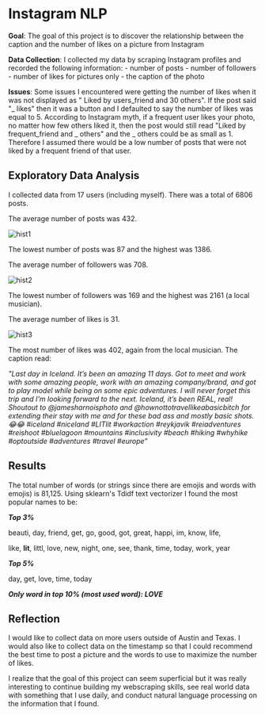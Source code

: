 # Instagram NLP

**Goal**: The goal of this project is to discover the relationship between the caption and the number of likes on a picture from Instagram

**Data Collection**: I collected my data by scraping Instagram profiles and recorded the following information:
          - number of posts
          - number of followers
          - number of likes for pictures only
          - the caption of the photo

**Issues**: Some issues I encountered were getting the number of likes when it was not displayed as 
" Liked by users_friend and 30 others". If the post said "_ likes" then it was a button and I defaulted to say the number of likes was equal to 5. According to Instagram myth, if a frequent user likes your photo, no matter how few others liked it, then the post would still read "Liked by frequent_friend and _ others" and the _ others could be as small as 1. Therefore I assumed there would be a low number of posts that were not liked by a frequent friend of that user. 


## Exploratory Data Analysis

I collected data from 17 users (including myself). There was a total of 6806 posts.

The average number of posts was 432. 

![hist1](https://github.com/K-Nesbitt/Instagram_likes_nlp/blob/master/images/number_of_posts.png)

The lowest number of posts was 87 and the highest was 1386.

The average number of followers was 708. 

![hist2](https://github.com/K-Nesbitt/Instagram_likes_nlp/blob/master/images/number_of_followers.png)

The lowest number of followers was 169 and the highest was 2161 (a local musician).

The average number of likes is 31.
                    
![hist3](https://github.com/K-Nesbitt/Instagram_likes_nlp/blob/master/images/number_of_likes.png)

The most number of likes was 402, again from the local musician. The caption read: 

*"Last day in Iceland. It’s been an amazing 11 days. Got to meet and work with some amazing people, work with an amazing company/brand, and got to play model while being on some epic adventures. I will never forget this trip and I’m looking forward to the next. Iceland, it’s been REAL, real! Shoutout to @jamesharnoisphoto and @hownottotravellikeabasicbitch for extending their stay with me and for these bad ass and mostly basic shots. 😂😂 
 #iceland #niceland #LITlit #workaction #reykjavik #reiadventures #reishoot #bluelagoon #mountains #inclusivity #beach #hiking #whyhike #optoutside #adventures #travel #europe"*
                    
## Results
The total number of words (or strings since there are emojis and words with emojis) is 81,125.
Using sklearn's Tdidf text vectorizer I found the most popular names to be:

**_Top 3%_**

beauti, day, friend, get, go, good, got, great, happi, im, know, life, 

like, **lit**, littl, love, new, night, one, see, thank, time, today, work, year

**_Top 5%_**

day, get, love, time, today


**_Only word in top 10% (most used word): LOVE_**



## Reflection
I would like to collect data on more users outside of Austin and Texas. I would also like to collect data on the timestamp so that I could recommend the best time to post a picture and the words to use to maximize the number of likes. 

I realize that the goal of this project can seem superficial but it was really interesting to continue building my webscraping skills, see real world data with something that I use daily, and conduct natural language processing on the information that I found. 
